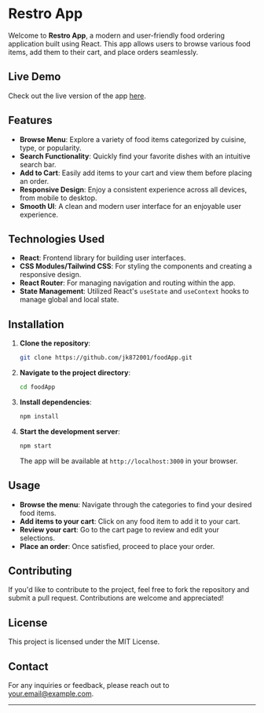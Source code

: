 # Restro App

Welcome to **Restro App**, a modern and user-friendly food ordering application built using React. This app allows users to browse various food items, add them to their cart, and place orders seamlessly.

## Live Demo

Check out the live version of the app [here](https://restro-app-ui.netlify.app/).

## Features

- **Browse Menu**: Explore a variety of food items categorized by cuisine, type, or popularity.
- **Search Functionality**: Quickly find your favorite dishes with an intuitive search bar.
- **Add to Cart**: Easily add items to your cart and view them before placing an order.
- **Responsive Design**: Enjoy a consistent experience across all devices, from mobile to desktop.
- **Smooth UI**: A clean and modern user interface for an enjoyable user experience.

## Technologies Used

- **React**: Frontend library for building user interfaces.
- **CSS Modules/Tailwind CSS**: For styling the components and creating a responsive design.
- **React Router**: For managing navigation and routing within the app.
- **State Management**: Utilized React's `useState` and `useContext` hooks to manage global and local state.

## Installation

1. **Clone the repository**:
   ```bash
   git clone https://github.com/jk872001/foodApp.git
   ```
2. **Navigate to the project directory**:
   ```bash
   cd foodApp
   ```
3. **Install dependencies**:
   ```bash
   npm install
   ```
4. **Start the development server**:
   ```bash
   npm start
   ```
   The app will be available at `http://localhost:3000` in your browser.

## Usage

- **Browse the menu**: Navigate through the categories to find your desired food items.
- **Add items to your cart**: Click on any food item to add it to your cart.
- **Review your cart**: Go to the cart page to review and edit your selections.
- **Place an order**: Once satisfied, proceed to place your order.

## Contributing

If you'd like to contribute to the project, feel free to fork the repository and submit a pull request. Contributions are welcome and appreciated!

## License

This project is licensed under the MIT License.

## Contact

For any inquiries or feedback, please reach out to [your.email@example.com](mailto:your.jiteshkumar872001@gmail.com).

---

